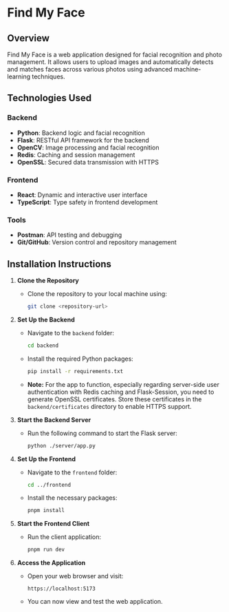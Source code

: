 # Find My Face

## Overview
Find My Face is a web application designed for facial recognition and photo management. It allows users to upload images and automatically detects and matches faces across various photos using advanced machine-learning techniques.

## Technologies Used

### Backend
- **Python**: Backend logic and facial recognition
- **Flask**: RESTful API framework for the backend
- **OpenCV**: Image processing and facial recognition
- **Redis**: Caching and session management
- **OpenSSL**: Secured data transmission with HTTPS

### Frontend
- **React**: Dynamic and interactive user interface
- **TypeScript**: Type safety in frontend development

### Tools
- **Postman**: API testing and debugging
- **Git/GitHub**: Version control and repository management

## Installation Instructions

1. **Clone the Repository**
   - Clone the repository to your local machine using:
     ```bash
     git clone <repository-url>
     ```

2. **Set Up the Backend**
   - Navigate to the `backend` folder:
     ```bash
     cd backend
     ```
   - Install the required Python packages:
     ```bash
     pip install -r requirements.txt
     ```
   - **Note:** For the app to function, especially regarding server-side user authentication with Redis caching and Flask-Session, you need to generate OpenSSL certificates. Store these certificates in the `backend/certificates` directory to enable HTTPS support.

3. **Start the Backend Server**
   - Run the following command to start the Flask server:
     ```bash
     python ./server/app.py
     ```

4. **Set Up the Frontend**
   - Navigate to the `frontend` folder:
     ```bash
     cd ../frontend
     ```
   - Install the necessary packages:
     ```bash
     pnpm install
     ```

5. **Start the Frontend Client**
   - Run the client application:
     ```bash
     pnpm run dev
     ```

6. **Access the Application**
   - Open your web browser and visit:
     ```
     https://localhost:5173
     ```
   - You can now view and test the web application.
